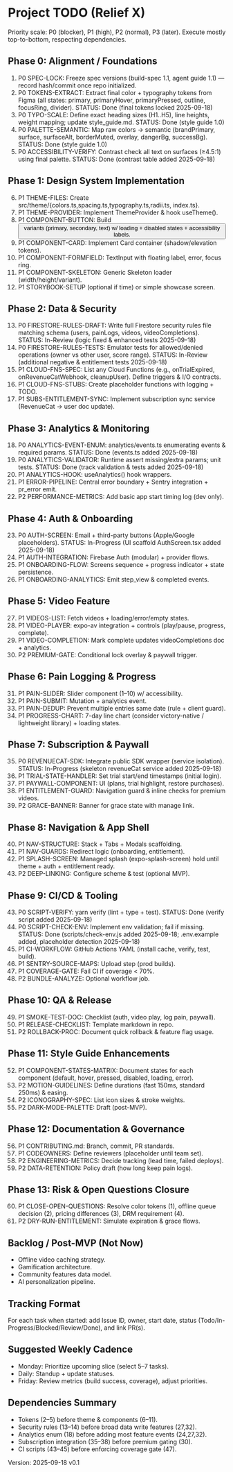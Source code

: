 # Project TODO (Relief X)
Priority scale: P0 (blocker), P1 (high), P2 (normal), P3 (later). Execute mostly top-to-bottom, respecting dependencies.

## Phase 0: Alignment / Foundations
1. P0 SPEC-LOCK: Freeze spec versions (build-spec 1.1, agent guide 1.1) — record hash/commit once repo initialized.  
2. P0 TOKENS-EXTRACT: Extract final color + typography tokens from Figma (all states: primary, primaryHover, primaryPressed, outline, focusRing, divider).  STATUS: Done (final tokens locked 2025-09-18)
3. P0 TYPO-SCALE: Define exact heading sizes (H1..H5), line heights, weight mapping; update style_guide.md.  STATUS: Done (style guide 1.0)
4. P0 PALETTE-SEMANTIC: Map raw colors → semantic (brandPrimary, surface, surfaceAlt, borderMuted, overlay, dangerBg, successBg).  STATUS: Done (style guide 1.0)
5. P0 ACCESSIBILITY-VERIFY: Contrast check all text on surfaces (≥4.5:1) using final palette.  STATUS: Done (contrast table added 2025-09-18)

## Phase 1: Design System Implementation
6. P1 THEME-FILES: Create src/theme/{colors.ts,spacing.ts,typography.ts,radii.ts, index.ts}.  
7. P1 THEME-PROVIDER: Implement ThemeProvider & hook useTheme().  
8. P1 COMPONENT-BUTTON: Build <Button /> variants (primary, secondary, text) w/ loading + disabled states + accessibility labels.  
9. P1 COMPONENT-CARD: Implement Card container (shadow/elevation tokens).  
10. P1 COMPONENT-FORMFIELD: TextInput with floating label, error, focus ring.  
11. P1 COMPONENT-SKELETON: Generic Skeleton loader (width/height/variant).  
12. P1 STORYBOOK-SETUP (optional if time) or simple showcase screen.

## Phase 2: Data & Security
13. P0 FIRESTORE-RULES-DRAFT: Write full Firestore security rules file matching schema (users, painLogs, videos, videoCompletions).  STATUS: In-Review (logic fixed & enhanced tests 2025-09-18)
14. P0 FIRESTORE-RULES-TESTS: Emulator tests for allowed/denied operations (owner vs other user, score range).  STATUS: In-Review (additional negative & entitlement tests 2025-09-18)
15. P1 CLOUD-FNS-SPEC: List any Cloud Functions (e.g., onTrialExpired, onRevenueCatWebhook, cleanupUser). Define triggers & I/O contracts.  
16. P1 CLOUD-FNS-STUBS: Create placeholder functions with logging + TODO.  
17. P1 SUBS-ENTITLEMENT-SYNC: Implement subscription sync service (RevenueCat → user doc update).  

## Phase 3: Analytics & Monitoring
18. P0 ANALYTICS-EVENT-ENUM: analytics/events.ts enumerating events & required params.  STATUS: Done (events.ts added 2025-09-18)
19. P0 ANALYTICS-VALIDATOR: Runtime assert missing/extra params; unit tests.  STATUS: Done (track validation & tests added 2025-09-18)
20. P1 ANALYTICS-HOOK: useAnalytics() hook wrappers.  
21. P1 ERROR-PIPELINE: Central error boundary + Sentry integration + pr_error emit.  
22. P2 PERFORMANCE-METRICS: Add basic app start timing log (dev only).  

## Phase 4: Auth & Onboarding
23. P0 AUTH-SCREEN: Email + third-party buttons (Apple/Google placeholders).  STATUS: In-Progress (UI scaffold AuthScreen.tsx added 2025-09-18)
24. P1 AUTH-INTEGRATION: Firebase Auth (modular) + provider flows.  
25. P1 ONBOARDING-FLOW: Screens sequence + progress indicator + state persistence.  
26. P1 ONBOARDING-ANALYTICS: Emit step_view & completed events.  

## Phase 5: Video Feature
27. P1 VIDEOS-LIST: Fetch videos + loading/error/empty states.  
28. P1 VIDEO-PLAYER: expo-av integration + controls (play/pause, progress, complete).  
29. P1 VIDEO-COMPLETION: Mark complete updates videoCompletions doc + analytics.  
30. P2 PREMIUM-GATE: Conditional lock overlay & paywall trigger.  

## Phase 6: Pain Logging & Progress
31. P1 PAIN-SLIDER: Slider component (1–10) w/ accessibility.  
32. P1 PAIN-SUBMIT: Mutation + analytics event.  
33. P1 PAIN-DEDUP: Prevent multiple entries same date (rule + client guard).  
34. P1 PROGRESS-CHART: 7-day line chart (consider victory-native / lightweight library) + loading states.  

## Phase 7: Subscription & Paywall
35. P0 REVENUECAT-SDK: Integrate public SDK wrapper (service isolation).  STATUS: In-Progress (skeleton revenueCat service added 2025-09-18)
36. P1 TRIAL-STATE-HANDLER: Set trial start/end timestamps (initial login).  
37. P1 PAYWALL-COMPONENT: UI (plans, trial highlight, restore purchases).  
38. P1 ENTITLEMENT-GUARD: Navigation guard & inline checks for premium videos.  
39. P2 GRACE-BANNER: Banner for grace state with manage link.  

## Phase 8: Navigation & App Shell
40. P1 NAV-STRUCTURE: Stack + Tabs + Modals scaffolding.  
41. P1 NAV-GUARDS: Redirect logic (onboarding, entitlement).  
42. P1 SPLASH-SCREEN: Managed splash (expo-splash-screen) hold until theme + auth + entitlement ready.  
42. P2 DEEP-LINKING: Configure scheme & test (optional MVP).  

## Phase 9: CI/CD & Tooling
43. P0 SCRIPT-VERIFY: yarn verify (lint + type + test).  STATUS: Done (verify script added 2025-09-18)
44. P0 SCRIPT-CHECK-ENV: Implement env validation; fail if missing.  STATUS: Done (scripts/check-env.js added 2025-09-18; .env.example added, placeholder detection 2025-09-18)
45. P1 CI-WORKFLOW: GitHub Actions YAML (install cache, verify, test, build).  
46. P1 SENTRY-SOURCE-MAPS: Upload step (prod builds).  
47. P1 COVERAGE-GATE: Fail CI if coverage < 70%.  
48. P2 BUNDLE-ANALYZE: Optional workflow job.  

## Phase 10: QA & Release
49. P1 SMOKE-TEST-DOC: Checklist (auth, video play, log pain, paywall).  
50. P1 RELEASE-CHECKLIST: Template markdown in repo.  
51. P2 ROLLBACK-PROC: Document quick rollback & feature flag usage.  

## Phase 11: Style Guide Enhancements
52. P1 COMPONENT-STATES-MATRIX: Document states for each component (default, hover, pressed, disabled, loading, error).  
53. P2 MOTION-GUIDELINES: Define durations (fast 150ms, standard 250ms) & easing.  
54. P2 ICONOGRAPHY-SPEC: List icon sizes & stroke weights.  
55. P2 DARK-MODE-PALETTE: Draft (post-MVP).  

## Phase 12: Documentation & Governance
56. P1 CONTRIBUTING.md: Branch, commit, PR standards.  
57. P1 CODEOWNERS: Define reviewers (placeholder until team set).  
58. P2 ENGINEERING-METRICS: Decide tracking (lead time, failed deploys).  
59. P2 DATA-RETENTION: Policy draft (how long keep pain logs).  

## Phase 13: Risk & Open Questions Closure
60. P1 CLOSE-OPEN-QUESTIONS: Resolve color tokens (1), offline queue decision (2), pricing differences (3), DRM requirement (4).  
61. P2 DRY-RUN-ENTITLEMENT: Simulate expiration & grace flows.  

## Backlog / Post-MVP (Not Now)
- Offline video caching strategy.
- Gamification architecture.
- Community features data model.
- AI personalization pipeline.

## Tracking Format
For each task when started: add Issue ID, owner, start date, status (Todo/In-Progress/Blocked/Review/Done), and link PR(s).

## Suggested Weekly Cadence
- Monday: Prioritize upcoming slice (select 5–7 tasks).  
- Daily: Standup + update statuses.  
- Friday: Review metrics (build success, coverage), adjust priorities.

## Dependencies Summary
- Tokens (2–5) before theme & components (6–11).
- Security rules (13–14) before broad data write features (27,32).  
- Analytics enum (18) before adding most feature events (24,27,32).  
- Subscription integration (35–38) before premium gating (30).  
- CI scripts (43–45) before enforcing coverage gate (47).  

Version: 2025-09-18 v0.1
